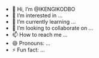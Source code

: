 - 👋 Hi, I’m @IKENGIKODBO
- 👀 I’m interested in ...
- 🌱 I’m currently learning ...
- 💞️ I’m looking to collaborate on ...
- 📫 How to reach me ...
- 😄 Pronouns: ...
- ⚡ Fun fact: ...

<!---
IKENGIKODBO/IKENGIKODBO is a ✨ special ✨ repository because its `README.md` (this file) appears on your GitHub profile.
You can click the Preview link to take a look at your changes.
--->
